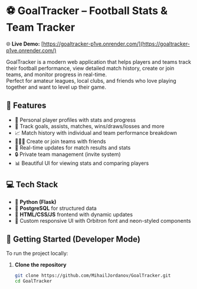 # ⚽ GoalTracker – Football Stats & Team Tracker

🌐 **Live Demo:** [https://goaltracker-p1ve.onrender.com/](https://goaltracker-p1ve.onrender.com/)

GoalTracker is a modern web application that helps players and teams track their football performance, view detailed match history, create or join teams, and monitor progress in real-time.  
Perfect for amateur leagues, local clubs, and friends who love playing together and want to level up their game.

## 🌟 Features

- 👤 Personal player profiles with stats and progress
- 🧮 Track goals, assists, matches, wins/draws/losses and more
- 📈 Match history with individual and team performance breakdown
- 🧑‍🤝‍🧑 Create or join teams with friends
- 🔔 Real-time updates for match results and stats
- 🔒 Private team management (invite system)
- 📊 Beautiful UI for viewing stats and comparing players

## 💻 Tech Stack

- 🐍 **Python (Flask)**
- 🧩 **PostgreSQL** for structured data
- 🧠 **HTML/CSS/JS** frontend with dynamic updates
- 🎨 Custom responsive UI with Orbitron font and neon-styled components

## 🚀 Getting Started (Developer Mode)

To run the project locally:

1. **Clone the repository**
   ```bash
   git clone https://github.com/MihailJordanov/GoalTracker.git
   cd GoalTracker
